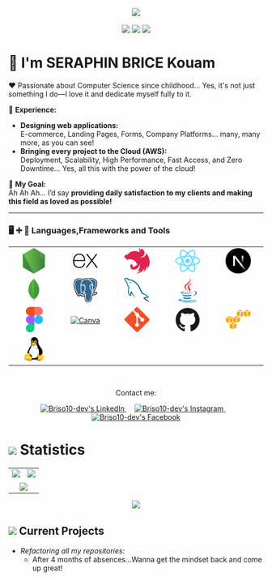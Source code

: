 <p align="center">
  <a href="https://github.com/DenverCoder1/readme-typing-svg"><img src="https://readme-typing-svg.herokuapp.com?lines=HELLO+WORLD!+🌍;Glad+to+see+you+on+my+profile.;Just+check+out+my+projects.🤌;and+feel+free+to+connect!!!+😉;&center=true&width=500&height=50"></a>
</p>

<p>
<div align="center" target="_blank">
  <img src="https://img.shields.io/github/followers/Briso10-dev?style=social">
  <img src="https://img.shields.io/badge/Follow-%40Briso_dev-ff69b4?style=social&logo=instagram">
  <img src="https://img.shields.io/github/stars/Briso10-dev">
</div>
</p>

# 👋 I'm SERAPHIN BRICE Kouam  

❤️ Passionate about Computer Science since childhood... Yes, it's not just something I do—I love it and dedicate myself fully to it.  

🚀 **Experience:**  
   - **Designing web applications:**  
     E-commerce, Landing Pages, Forms, Company Platforms... many, many more, as you can see!  
   - **Bringing every project to the Cloud (AWS):**  
     Deployment, Scalability, High Performance, Fast Access, and Zero Downtime... Yes, all this with the power of the cloud!  

🎯 **My Goal:**  
   Ah Ah Ah... I’d say **providing daily satisfaction to my clients and making this field as loved as possible!**  
    
---
### 🖥 ➕ 🧰 Languages,Frameworks and Tools

<table align="center" cellpadding="10"> 
    <tr>
        <td align="center" width="96">
            <a href="https://nodejs.org/" target="_blank" rel="noreferrer"> 
                <img src="https://raw.githubusercontent.com/devicons/devicon/master/icons/nodejs/nodejs-original.svg" width="50" height="50" alt="Node.js"/>
            </a>
        </td>
        <td align="center" width="96">
            <a href="https://expressjs.com/" target="_blank" rel="noreferrer"> 
                <img src="https://raw.githubusercontent.com/devicons/devicon/master/icons/express/express-original.svg" width="50" height="50" alt="Express.js"/>
            </a>
        </td>
        <td align="center" width="96">
            <a href="https://nestjs.com/" target="_blank" rel="noreferrer"> 
                <img src="https://raw.githubusercontent.com/devicons/devicon/master/icons/nestjs/nestjs-plain.svg" width="50" height="50" alt="NestJS"/>
            </a>
        </td>
        <td align="center" width="96">
            <a href="https://react.dev/" target="_blank" rel="noreferrer"> 
                <img src="https://raw.githubusercontent.com/devicons/devicon/master/icons/react/react-original.svg" width="50" height="50" alt="React"/>
            </a>
        </td>
        <td align="center" width="96">
            <a href="https://nextjs.org/" target="_blank" rel="noreferrer"> 
                <img src="https://raw.githubusercontent.com/devicons/devicon/master/icons/nextjs/nextjs-original.svg" width="50" height="50" alt="Next.js"/>
            </a>
        </td>
    </tr>
    <tr>
        <td align="center" width="96">
            <a href="https://www.mongodb.com/" target="_blank" rel="noreferrer"> 
                <img src="https://raw.githubusercontent.com/devicons/devicon/master/icons/mongodb/mongodb-original.svg" width="50" height="50" alt="MongoDB"/>
            </a>
        </td>
        <td align="center" width="96">
            <a href="https://www.postgresql.org/" target="_blank" rel="noreferrer"> 
                <img src="https://raw.githubusercontent.com/devicons/devicon/master/icons/postgresql/postgresql-original.svg" width="50" height="50" alt="PostgreSQL"/>
            </a>
        </td>
        <td align="center" width="96">
            <a href="https://www.mysql.com/" target="_blank" rel="noreferrer"> 
                <img src="https://raw.githubusercontent.com/devicons/devicon/master/icons/mysql/mysql-original.svg" width="50" height="50" alt="MySQL"/>
            </a>
        </td>
        <td align="center" width="96">
            <a href="https://www.java.com/" target="_blank" rel="noreferrer"> 
                <img src="https://raw.githubusercontent.com/devicons/devicon/master/icons/java/java-original.svg" width="50" height="50" alt="Java"/>
            </a>
        </td>
    </tr>
    <tr>
        <td align="center" width="96">
            <a href="https://www.figma.com/" target="_blank" rel="noreferrer"> 
                <img src="https://raw.githubusercontent.com/devicons/devicon/master/icons/figma/figma-original.svg" width="50" height="50" alt="Figma"/>
            </a>
        </td>
        <td align="center" width="96">
            <a href="https://www.canva.com/" target="_blank" rel="noreferrer"> 
                <img src="https://upload.wikimedia.org/wikipedia/commons/5/5e/Canva_logo.svg" width="50" height="50" alt="Canva"/>
            </a>
        </td>
        <td align="center" width="96">
            <a href="https://git-scm.com/" target="_blank" rel="noreferrer"> 
                <img src="https://raw.githubusercontent.com/devicons/devicon/master/icons/git/git-original.svg" width="50" height="50" alt="Git"/>
            </a>
        </td>
        <td align="center" width="96">
            <a href="https://github.com/" target="_blank" rel="noreferrer"> 
                <img src="https://raw.githubusercontent.com/devicons/devicon/master/icons/github/github-original.svg" width="50" height="50" alt="GitHub"/>
            </a>
        </td>
        <td align="center" width="96">
            <a href="https://aws.amazon.com/" target="_blank" rel="noreferrer"> 
                <img src="https://raw.githubusercontent.com/devicons/devicon/master/icons/amazonwebservices/amazonwebservices-original.svg" width="50" height="50" alt="AWS"/>
            </a>
        </td>
    </tr>
    <tr>
        <td align="center" width="96">
            <a href="https://www.linux.org/" target="_blank" rel="noreferrer"> 
                <img src="https://raw.githubusercontent.com/devicons/devicon/master/icons/linux/linux-original.svg" width="50" height="50" alt="Linux"/>
            </a>
        </td>
    </tr>
</table>

<br>
<p align="center">Contact me:</p>
<p>
<div align="center">
	<a href="https://linkedin.com/in/brice-kouam-5113b8262" rel="nofollow">
	 	<img alt="Briso10-dev's LinkedIn" width="22px" src="https://upload.wikimedia.org/wikipedia/commons/thumb/8/81/LinkedIn_icon.svg/2048px-LinkedIn_icon.svg.png" style="max-width: 100%;">
	</a> &nbsp &nbsp
	<a href="https://www.instagram.com/briso_dev/" rel="nofollow">
  		<img alt="Briso10-dev's Instagram" width="22px" src="https://upload.wikimedia.org/wikipedia/commons/thumb/9/95/Instagram_logo_2022.svg/1200px-Instagram_logo_2022.svg.png" style="max-width: 100%;">
	</a> &nbsp &nbsp
	<a href="https://fb.com/brice.kouam.71" rel="nofollow">
  		<img alt="Briso10-dev's Facebook" width="22px" src="https://upload.wikimedia.org/wikipedia/commons/c/cd/Facebook_logo_%28square%29.png" style="max-width: 100%;">
	</a>
</div>
</p>

<!--Statistics -->
# <img src="https://media4.giphy.com/media/MIGbtLZoVjbl0bYbAd/giphy.gif?cid=ecf05e472t2h0i8d7dcjaoau9iqtchhr899hxmpxzzgc7lyw&rid=giphy.gif" width="30"> Statistics
<!-- A resume of my stats -->
<table cellpadding="0" border="0">
  <tr style="padding: 0">
    <!-- GitHub Stats Card -->  
    <td valign="top"><img height="200" src="https://github-readme-stats.vercel.app/api?username=Briso10-dev&count_private=true&show_icons=true&theme=tokyonight&hide_border=true&custom_title=My%20GitHub%20Stats"/></td>
    <!-- GitHub Top Language Card -->
    <td valign="top"><img height="200" src="https://github-readme-stats.vercel.app/api/top-langs/?username=Briso10-dev&langs_count=6&layout=compact&theme=tokyonight&hide_border=true&hide=HTML&custom_title=Top%20Languages"/></td>
  </tr>
  <tr style="padding: 0">
      <td valign="top" colspan="2" align="center"><img align="center" src="http://github-profile-summary-cards.vercel.app/api/cards/productive-time?username=Briso10-dev&theme=2077&utcOffset=8" /></td>
  </tr>
</table>
<!--counter -->
<p align="center"><img src="https://profile-counter.glitch.me/{Briso10-dev}/count.svg"></p>

<!--Current Project -->
## <img src="https://media1.giphy.com/media/Q8PQ1KuarrYucCMVTJ/giphy.gif?cid=ecf05e47odgm8bs8cmb8cf1ijmfzqaeeu9fzmx6nbcv06ky2&rid=giphy.gif" width="30"> Current Projects
<ul>			
	<li><i><a>Refactoring all my repositories</a></i>:<ul><li>After 4 months of absences...Wanna get the mindset back and  come up great!</li></ul></li>
	
